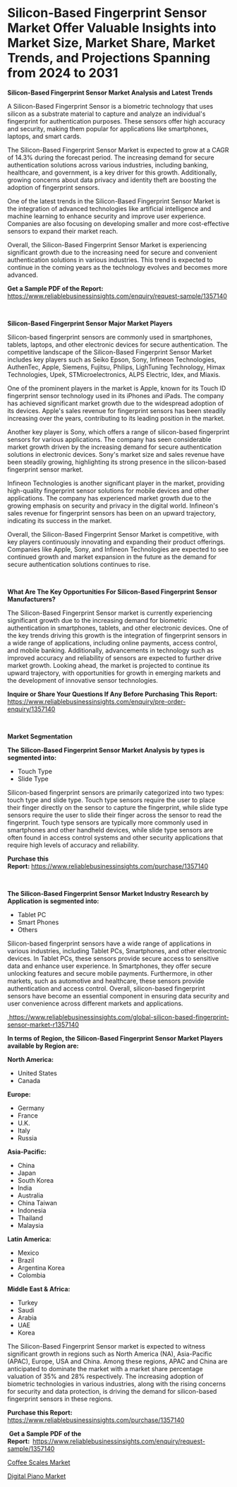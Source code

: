 <p><h1>Silicon-Based Fingerprint Sensor Market Offer Valuable Insights into Market Size, Market Share, Market Trends, and Projections Spanning from 2024 to 2031</h1></p><p><strong>Silicon-Based Fingerprint Sensor Market Analysis and Latest Trends</strong></p>
<p><p>A Silicon-Based Fingerprint Sensor is a biometric technology that uses silicon as a substrate material to capture and analyze an individual's fingerprint for authentication purposes. These sensors offer high accuracy and security, making them popular for applications like smartphones, laptops, and smart cards.</p><p>The Silicon-Based Fingerprint Sensor Market is expected to grow at a CAGR of 14.3% during the forecast period. The increasing demand for secure authentication solutions across various industries, including banking, healthcare, and government, is a key driver for this growth. Additionally, growing concerns about data privacy and identity theft are boosting the adoption of fingerprint sensors.</p><p>One of the latest trends in the Silicon-Based Fingerprint Sensor Market is the integration of advanced technologies like artificial intelligence and machine learning to enhance security and improve user experience. Companies are also focusing on developing smaller and more cost-effective sensors to expand their market reach.</p><p>Overall, the Silicon-Based Fingerprint Sensor Market is experiencing significant growth due to the increasing need for secure and convenient authentication solutions in various industries. This trend is expected to continue in the coming years as the technology evolves and becomes more advanced.</p></p>
<p><strong>Get a Sample PDF of the Report:&nbsp;</strong> <a href="https://www.reliablebusinessinsights.com/enquiry/request-sample/1357140">https://www.reliablebusinessinsights.com/enquiry/request-sample/1357140</a></p>
<p>&nbsp;</p>
<p><strong>Silicon-Based Fingerprint Sensor Major Market Players</strong></p>
<p><p>Silicon-based fingerprint sensors are commonly used in smartphones, tablets, laptops, and other electronic devices for secure authentication. The competitive landscape of the Silicon-Based Fingerprint Sensor Market includes key players such as Seiko Epson, Sony, Infineon Technologies, AuthenTec, Apple, Siemens, Fujitsu, Philips, LighTuning Technology, Himax Technologies, Upek, STMicroelectronics, ALPS Electric, Idex, and Miaxis.</p><p>One of the prominent players in the market is Apple, known for its Touch ID fingerprint sensor technology used in its iPhones and iPads. The company has achieved significant market growth due to the widespread adoption of its devices. Apple's sales revenue for fingerprint sensors has been steadily increasing over the years, contributing to its leading position in the market.</p><p>Another key player is Sony, which offers a range of silicon-based fingerprint sensors for various applications. The company has seen considerable market growth driven by the increasing demand for secure authentication solutions in electronic devices. Sony's market size and sales revenue have been steadily growing, highlighting its strong presence in the silicon-based fingerprint sensor market.</p><p>Infineon Technologies is another significant player in the market, providing high-quality fingerprint sensor solutions for mobile devices and other applications. The company has experienced market growth due to the growing emphasis on security and privacy in the digital world. Infineon's sales revenue for fingerprint sensors has been on an upward trajectory, indicating its success in the market.</p><p>Overall, the Silicon-Based Fingerprint Sensor Market is competitive, with key players continuously innovating and expanding their product offerings. Companies like Apple, Sony, and Infineon Technologies are expected to see continued growth and market expansion in the future as the demand for secure authentication solutions continues to rise.</p></p>
<p>&nbsp;</p>
<p><strong>What Are The Key Opportunities For Silicon-Based Fingerprint Sensor Manufacturers?</strong></p>
<p><p>The Silicon-Based Fingerprint Sensor market is currently experiencing significant growth due to the increasing demand for biometric authentication in smartphones, tablets, and other electronic devices. One of the key trends driving this growth is the integration of fingerprint sensors in a wide range of applications, including online payments, access control, and mobile banking. Additionally, advancements in technology such as improved accuracy and reliability of sensors are expected to further drive market growth. Looking ahead, the market is projected to continue its upward trajectory, with opportunities for growth in emerging markets and the development of innovative sensor technologies.</p></p>
<p><strong>Inquire or Share Your Questions If Any Before Purchasing This Report:</strong> <a href="https://www.reliablebusinessinsights.com/enquiry/pre-order-enquiry/1357140">https://www.reliablebusinessinsights.com/enquiry/pre-order-enquiry/1357140</a></p>
<p>&nbsp;</p>
<p><strong>Market Segmentation</strong></p>
<p><strong>The Silicon-Based Fingerprint Sensor Market Analysis by types is segmented into:</strong></p>
<p><ul><li>Touch Type</li><li>Slide Type</li></ul></p>
<p><p>Silicon-based fingerprint sensors are primarily categorized into two types: touch type and slide type. Touch type sensors require the user to place their finger directly on the sensor to capture the fingerprint, while slide type sensors require the user to slide their finger across the sensor to read the fingerprint. Touch type sensors are typically more commonly used in smartphones and other handheld devices, while slide type sensors are often found in access control systems and other security applications that require high levels of accuracy and reliability.</p></p>
<p><strong>Purchase this Report:&nbsp;</strong><a href="https://www.reliablebusinessinsights.com/purchase/1357140">https://www.reliablebusinessinsights.com/purchase/1357140</a></p>
<p>&nbsp;</p>
<p><strong>The Silicon-Based Fingerprint Sensor Market Industry Research by Application is segmented into:</strong></p>
<p><ul><li>Tablet PC</li><li>Smart Phones</li><li>Others</li></ul></p>
<p><p>Silicon-based fingerprint sensors have a wide range of applications in various industries, including Tablet PCs, Smartphones, and other electronic devices. In Tablet PCs, these sensors provide secure access to sensitive data and enhance user experience. In Smartphones, they offer secure unlocking features and secure mobile payments. Furthermore, in other markets, such as automotive and healthcare, these sensors provide authentication and access control. Overall, silicon-based fingerprint sensors have become an essential component in ensuring data security and user convenience across different markets and applications.</p></p>
<p><a href="https://www.reliablebusinessinsights.com/global-silicon-based-fingerprint-sensor-market-r1357140">&nbsp;https://www.reliablebusinessinsights.com/global-silicon-based-fingerprint-sensor-market-r1357140</a></p>
<p><strong>In terms of Region, the Silicon-Based Fingerprint Sensor Market Players available by Region are:</strong></p>
<p>
    <p> <strong> North America: </strong>
        <ul>
            <li>United States</li>
            <li>Canada</li>
        </ul>
        </p> 
    <p> <strong> Europe: </strong>
        <ul>
            <li>Germany</li>
            <li>France</li>
            <li>U.K.</li>
            <li>Italy</li>
            <li>Russia</li>
        </ul>
        </p> 
    <p> <strong> Asia-Pacific: </strong>
        <ul>
            <li>China</li>
            <li>Japan</li>
            <li>South Korea</li>
            <li>India</li>
            <li>Australia</li>
            <li>China Taiwan</li>
            <li>Indonesia</li>
            <li>Thailand</li>
            <li>Malaysia</li>
        </ul>
        </p> 
    <p> <strong> Latin America: </strong>
        <ul>
            <li>Mexico</li>
            <li>Brazil</li>
            <li>Argentina Korea</li>
            <li>Colombia</li>
        </ul>
        </p> 
    <p> <strong> Middle East & Africa: </strong>
        <ul>
            <li>Turkey</li>
            <li>Saudi</li>
            <li>Arabia</li>
            <li>UAE</li>
            <li>Korea</li>
        </ul>
    </p>
    </p>
<p><p>The Silicon-Based Fingerprint Sensor market is expected to witness significant growth in regions such as North America (NA), Asia-Pacific (APAC), Europe, USA and China. Among these regions, APAC and China are anticipated to dominate the market with a market share percentage valuation of 35% and 28% respectively. The increasing adoption of biometric technologies in various industries, along with the rising concerns for security and data protection, is driving the demand for silicon-based fingerprint sensors in these regions.</p></p>
<p><strong>Purchase this Report: </strong><a href="https://www.reliablebusinessinsights.com/purchase/1357140">https://www.reliablebusinessinsights.com/purchase/1357140</a></p>
<p>&nbsp;<strong>Get a Sample PDF of the Report:&nbsp;&nbsp;</strong><a href="https://www.reliablebusinessinsights.com/enquiry/request-sample/1357140">https://www.reliablebusinessinsights.com/enquiry/request-sample/1357140</a></p>
<p><strong></strong></p>
<p><p><a href="https://view.publitas.com/reportprime-1/exploring-coffee-scales-market-dynamics-global-trends-and-future-growth-prospects-2024-2031-covered-in-114-pages/">Coffee Scales Market</a></p><p><a href="https://github.com/santosh758595/Market-Research-Report-List-5/blob/main/digital-piano-market.md">Digital Piano Market</a></p></p>